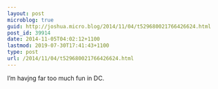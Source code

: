 ```yaml
---
layout: post
microblog: true
guid: http://joshua.micro.blog/2014/11/04/t529680021766426624.html
post_id: 39914
date: 2014-11-05T04:02:12+1100
lastmod: 2019-07-30T17:41:43+1100
type: post
url: /2014/11/04/t529680021766426624.html
---
```

I’m havjng far too much fun in DC.
